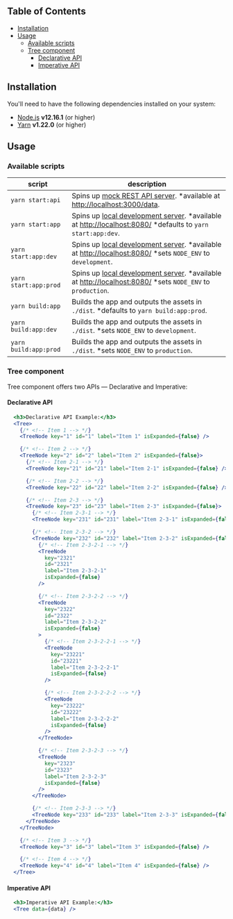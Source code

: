 ## Table of Contents

- [Installation](#installation)
- [Usage](#usage)
  - [Available scripts](#available-scripts)
  - [Tree component](#tree-component)
    - [Declarative API](#declarative-api)
    - [Imperative API](#imperative-api)

## Installation

You'll need to have the following dependencies installed on your system:

- [Node.js](https://nodejs.org/) **v12.16.1** (or higher)
- [Yarn](https://classic.yarnpkg.com/) **v1.22.0** (or higher)

## Usage

### Available scripts

| **script**                 | **description**                                                                          |
| -------------------------- | ---------------------------------------------------------------------------------------- |
| `yarn start:api`           | Spins up [mock REST API server](https://github.com/typicode/json-server). \*available at [http://localhost:3000/data](http://localhost:3000/data).
| `yarn start:app`           | Spins up [local development server](https://webpack.js.org/configuration/dev-server/). \*available at [http://localhost:8080/](http://localhost:8080/) \*defaults to `yarn start:app:dev`.
| `yarn start:app:dev`       | Spins up [local development server](https://webpack.js.org/configuration/dev-server/). \*available at [http://localhost:8080/](http://localhost:8080/) \*sets `NODE_ENV` to `development`.
| `yarn start:app:prod`      | Spins up [local development server](https://webpack.js.org/configuration/dev-server/). \*available at [http://localhost:8080/](http://localhost:8080/) \*sets `NODE_ENV` to `production`.
| `yarn build:app`           | Builds the app and outputs the assets in `./dist`. \*defaults to `yarn build:app:prod`.
| `yarn build:app:dev`       | Builds the app and outputs the assets in `./dist`. \*sets `NODE_ENV` to `development`.   |
| `yarn build:app:prod`      | Builds the app and outputs the assets in `./dist`. \*sets `NODE_ENV` to `production`.    |

### Tree component

Tree component offers two APIs — Declarative and Imperative:

#### Declarative API

```jsx
  <h3>Declarative API Example:</h3>
  <Tree>
    {/* <!-- Item 1 --> */}
    <TreeNode key="1" id="1" label="Item 1" isExpanded={false} />

    {/* <!-- Item 2 --> */}
    <TreeNode key="2" id="2" label="Item 2" isExpanded={false}>
      {/* <!-- Item 2-1 --> */}
      <TreeNode key="21" id="21" label="Item 2-1" isExpanded={false} />

      {/* <!-- Item 2-2 --> */}
      <TreeNode key="22" id="22" label="Item 2-2" isExpanded={false} />

      {/* <!-- Item 2-3 --> */}
      <TreeNode key="23" id="23" label="Item 2-3" isExpanded={false}>
        {/* <!-- Item 2-3-1 --> */}
        <TreeNode key="231" id="231" label="Item 2-3-1" isExpanded={false} />

        {/* <!-- Item 2-3-2 --> */}
        <TreeNode key="232" id="232" label="Item 2-3-2" isExpanded={false}>
          {/* <!-- Item 2-3-2-1 --> */}
          <TreeNode
            key="2321"
            id="2321"
            label="Item 2-3-2-1"
            isExpanded={false}
          />

          {/* <!-- Item 2-3-2-2 --> */}
          <TreeNode
            key="2322"
            id="2322"
            label="Item 2-3-2-2"
            isExpanded={false}
          >
            {/* <!-- Item 2-3-2-2-1 --> */}
            <TreeNode
              key="23221"
              id="23221"
              label="Item 2-3-2-2-1"
              isExpanded={false}
            />

            {/* <!-- Item 2-3-2-2-2 --> */}
            <TreeNode
              key="23222"
              id="23222"
              label="Item 2-3-2-2-2"
              isExpanded={false}
            />
          </TreeNode>

          {/* <!-- Item 2-3-2-3 --> */}
          <TreeNode
            key="2323"
            id="2323"
            label="Item 2-3-2-3"
            isExpanded={false}
          />
        </TreeNode>

        {/* <!-- Item 2-3-3 --> */}
        <TreeNode key="233" id="233" label="Item 2-3-3" isExpanded={false} />
      </TreeNode>
    </TreeNode>

    {/* <!-- Item 3 --> */}
    <TreeNode key="3" id="3" label="Item 3" isExpanded={false} />

    {/* <!-- Item 4 --> */}
    <TreeNode key="4" id="4" label="Item 4" isExpanded={false} />
  </Tree>
```

#### Imperative API

```jsx
  <h3>Imperative API Example:</h3>
  <Tree data={data} />
```
